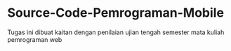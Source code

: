 # Source-Code-Pemrograman-Mobile
Tugas ini dibuat kaitan dengan penilaian ujian tengah semester mata kuliah pemrograman web
